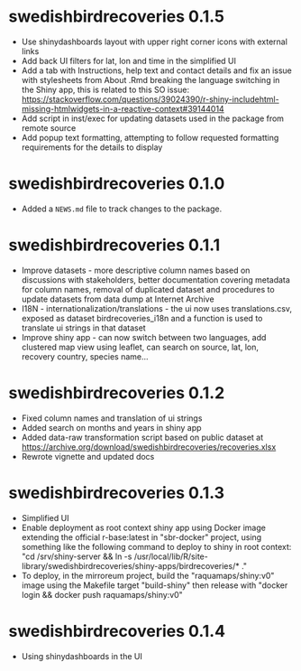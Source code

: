 # swedishbirdrecoveries 0.1.5

* Use shinydashboards layout with upper right corner icons with external links
* Add back UI filters for lat, lon and time in the simplified UI
* Add a tab with Instructions, help text and contact details and fix an issue with stylesheets from About .Rmd breaking the language switching in the Shiny app, this is related to this SO issue: https://stackoverflow.com/questions/39024390/r-shiny-includehtml-missing-htmlwidgets-in-a-reactive-context#39144014
* Add script in inst/exec for updating datasets used in the package from remote source
* Add popup text formatting, attempting to follow requested formatting requirements for the details to display

# swedishbirdrecoveries 0.1.0

* Added a `NEWS.md` file to track changes to the package.

# swedishbirdrecoveries 0.1.1

* Improve datasets - more descriptive column names based on discussions with stakeholders, better documentation covering metadata for column names, removal of duplicated dataset and procedures to update datasets from data dump at Internet Archive
* I18N - internationalization/translations - the ui now uses translations.csv, exposed as dataset birdrecoveries_i18n and a function is used to translate ui strings in that dataset
* Improve shiny app - can now switch between two languages, add clustered map view using leaflet, can search on source, lat, lon, recovery country, species name...

# swedishbirdrecoveries 0.1.2

* Fixed column names and translation of ui strings
* Added search on months and years in shiny app
* Added data-raw transformation script based on public dataset at https://archive.org/download/swedishbirdrecoveries/recoveries.xlsx
* Rewrote vignette and updated docs

# swedishbirdrecoveries 0.1.3

* Simplified UI
* Enable deployment as root context shiny app using Docker image extending the official r-base:latest in "sbr-docker" project, using something like the following command to deploy to shiny in root context: "cd /srv/shiny-server && ln -s /usr/local/lib/R/site-library/swedishbirdrecoveries/shiny-apps/birdrecoveries/* ."
* To deploy, in the mirroreum project, build the "raquamaps/shiny:v0" image using the Makefile target "build-shiny" then release with "docker login && docker push raquamaps/shiny:v0"

# swedishbirdrecoveries 0.1.4

* Using shinydashboards in the UI
